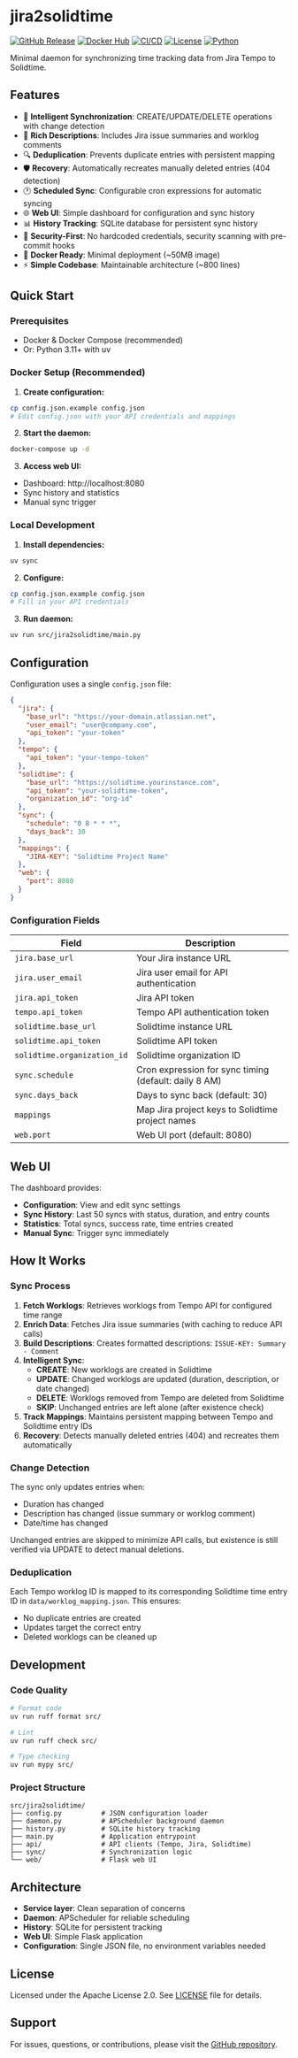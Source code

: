 # jira2solidtime

[![GitHub Release](https://img.shields.io/github/v/release/cdds-ab/jira2solidtime?include_prereleases&style=flat-square)](https://github.com/cdds-ab/jira2solidtime/releases)
[![Docker Hub](https://img.shields.io/docker/v/cddsab/jira2solidtime?style=flat-square&logo=docker)](https://hub.docker.com/r/cddsab/jira2solidtime)
[![CI/CD](https://img.shields.io/github/actions/workflow/status/cdds-ab/jira2solidtime/ci.yml?branch=master&style=flat-square&logo=github)](https://github.com/cdds-ab/jira2solidtime/actions)
[![License](https://img.shields.io/badge/License-Apache%202.0-blue.svg?style=flat-square)](https://opensource.org/licenses/Apache-2.0)
[![Python](https://img.shields.io/badge/Python-3.11%2B-blue?style=flat-square&logo=python)](https://www.python.org/)

Minimal daemon for synchronizing time tracking data from Jira Tempo to Solidtime.

## Features

- 🔄 **Intelligent Synchronization**: CREATE/UPDATE/DELETE operations with change detection
- 📝 **Rich Descriptions**: Includes Jira issue summaries and worklog comments
- 🔍 **Deduplication**: Prevents duplicate entries with persistent mapping
- 🛡️ **Recovery**: Automatically recreates manually deleted entries (404 detection)
- 🕐 **Scheduled Sync**: Configurable cron expressions for automatic syncing
- 🌐 **Web UI**: Simple dashboard for configuration and sync history
- 📊 **History Tracking**: SQLite database for persistent sync history
- 🔐 **Security-First**: No hardcoded credentials, security scanning with pre-commit hooks
- 🐳 **Docker Ready**: Minimal deployment (~50MB image)
- ⚡ **Simple Codebase**: Maintainable architecture (~800 lines)

## Quick Start

### Prerequisites

- Docker & Docker Compose (recommended)
- Or: Python 3.11+ with uv

### Docker Setup (Recommended)

1. **Create configuration:**
```bash
cp config.json.example config.json
# Edit config.json with your API credentials and mappings
```

2. **Start the daemon:**
```bash
docker-compose up -d
```

3. **Access web UI:**
- Dashboard: http://localhost:8080
- Sync history and statistics
- Manual sync trigger

### Local Development

1. **Install dependencies:**
```bash
uv sync
```

2. **Configure:**
```bash
cp config.json.example config.json
# Fill in your API credentials
```

3. **Run daemon:**
```bash
uv run src/jira2solidtime/main.py
```

## Configuration

Configuration uses a single `config.json` file:

```json
{
  "jira": {
    "base_url": "https://your-domain.atlassian.net",
    "user_email": "user@company.com",
    "api_token": "your-token"
  },
  "tempo": {
    "api_token": "your-tempo-token"
  },
  "solidtime": {
    "base_url": "https://solidtime.yourinstance.com",
    "api_token": "your-solidtime-token",
    "organization_id": "org-id"
  },
  "sync": {
    "schedule": "0 8 * * *",
    "days_back": 30
  },
  "mappings": {
    "JIRA-KEY": "Solidtime Project Name"
  },
  "web": {
    "port": 8080
  }
}
```

### Configuration Fields

| Field | Description |
|-------|-------------|
| `jira.base_url` | Your Jira instance URL |
| `jira.user_email` | Jira user email for API authentication |
| `jira.api_token` | Jira API token |
| `tempo.api_token` | Tempo API authentication token |
| `solidtime.base_url` | Solidtime instance URL |
| `solidtime.api_token` | Solidtime API token |
| `solidtime.organization_id` | Solidtime organization ID |
| `sync.schedule` | Cron expression for sync timing (default: daily 8 AM) |
| `sync.days_back` | Days to sync back (default: 30) |
| `mappings` | Map Jira project keys to Solidtime project names |
| `web.port` | Web UI port (default: 8080) |

## Web UI

The dashboard provides:

- **Configuration**: View and edit sync settings
- **Sync History**: Last 50 syncs with status, duration, and entry counts
- **Statistics**: Total syncs, success rate, time entries created
- **Manual Sync**: Trigger sync immediately

## How It Works

### Sync Process

1. **Fetch Worklogs**: Retrieves worklogs from Tempo API for configured time range
2. **Enrich Data**: Fetches Jira issue summaries (with caching to reduce API calls)
3. **Build Descriptions**: Creates formatted descriptions: `ISSUE-KEY: Summary - Comment`
4. **Intelligent Sync**:
   - **CREATE**: New worklogs are created in Solidtime
   - **UPDATE**: Changed worklogs are updated (duration, description, or date changed)
   - **DELETE**: Worklogs removed from Tempo are deleted from Solidtime
   - **SKIP**: Unchanged entries are left alone (after existence check)
5. **Track Mappings**: Maintains persistent mapping between Tempo and Solidtime entry IDs
6. **Recovery**: Detects manually deleted entries (404) and recreates them automatically

### Change Detection

The sync only updates entries when:
- Duration has changed
- Description has changed (issue summary or worklog comment)
- Date/time has changed

Unchanged entries are skipped to minimize API calls, but existence is still verified via UPDATE to detect manual deletions.

### Deduplication

Each Tempo worklog ID is mapped to its corresponding Solidtime time entry ID in `data/worklog_mapping.json`. This ensures:
- No duplicate entries are created
- Updates target the correct entry
- Deleted worklogs can be cleaned up

## Development

### Code Quality

```bash
# Format code
uv run ruff format src/

# Lint
uv run ruff check src/

# Type checking
uv run mypy src/
```

### Project Structure

```
src/jira2solidtime/
├── config.py          # JSON configuration loader
├── daemon.py          # APScheduler background daemon
├── history.py         # SQLite history tracking
├── main.py            # Application entrypoint
├── api/               # API clients (Tempo, Jira, Solidtime)
├── sync/              # Synchronization logic
└── web/               # Flask web UI
```

## Architecture

- **Service layer**: Clean separation of concerns
- **Daemon**: APScheduler for reliable scheduling
- **History**: SQLite for persistent tracking
- **Web UI**: Simple Flask application
- **Configuration**: Single JSON file, no environment variables needed

## License

Licensed under the Apache License 2.0. See [LICENSE](LICENSE) file for details.

## Support

For issues, questions, or contributions, please visit the [GitHub repository](https://github.com/cdds-ab/jira2solidtime).
